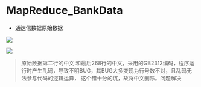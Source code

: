 # MapReduce_BankData

- 通达信数据原始数据

![](https://ws3.sinaimg.cn/large/006tKfTcgy1fqpexgouubj312o0o6qgr.jpg)

![](https://ws1.sinaimg.cn/large/006tKfTcgy1fqpexx5nnqj30mo03iq38.jpg)

> 原始数据第二行的中文 和最后268行的中文，采用的GB2312编码，程序运行时产生乱码，导致不明BUG，其BUG大多变现为行号数不对，且乱码无法参与代码的逻辑运算， 这个错十分的坑，故将中文删除。问题解决